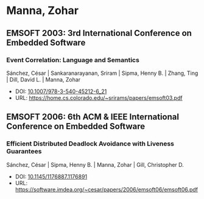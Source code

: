 # Manna, Zohar

## EMSOFT 2003: 3rd International Conference on Embedded Software

### Event Correlation: Language and Semantics
Sánchez, César | Sankaranarayanan, Sriram | Sipma, Henny B. | Zhang, Ting | Dill, David L. | Manna, Zohar
* DOI: [10.1007/978-3-540-45212-6_21](https://doi.org/10.1007/978-3-540-45212-6_21)
* URL: <https://home.cs.colorado.edu/~srirams/papers/emsoft03.pdf>

## EMSOFT 2006: 6th ACM & IEEE International Conference on Embedded Software

### Efficient Distributed Deadlock Avoidance with Liveness Guarantees
Sánchez, César | Sipma, Henny B. | Manna, Zohar | Gill, Christopher D.
* DOI: [10.1145/1176887.1176891](https://doi.org/10.1145/1176887.1176891)
* URL: <https://software.imdea.org/~cesar/papers/2006/emsoft06/emsoft06.pdf>

